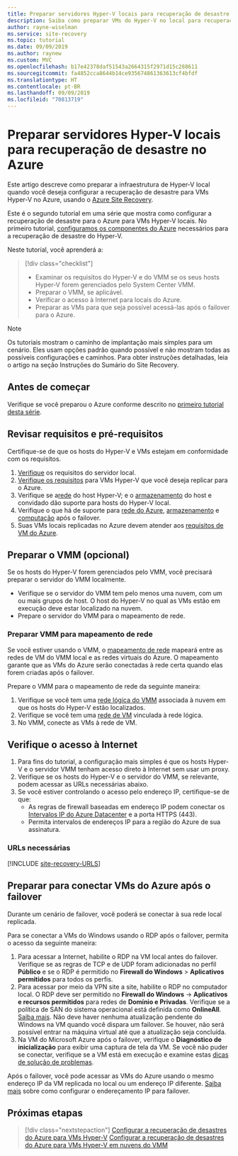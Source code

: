 ```yaml
---
title: Preparar servidores Hyper-V locais para recuperação de desastre de VMs Hyper-V no Azure
description: Saiba como preparar VMs do Hyper-V no local para recuperação de desastre no Azure com o serviço Azure Site Recovery.
author: rayne-wiselman
ms.service: site-recovery
ms.topic: tutorial
ms.date: 09/09/2019
ms.author: raynew
ms.custom: MVC
ms.openlocfilehash: b17e42378daf51543a2664315f2971d15c288611
ms.sourcegitcommit: fa4852cca8644b14ce935674861363613cf4bfdf
ms.translationtype: HT
ms.contentlocale: pt-BR
ms.lasthandoff: 09/09/2019
ms.locfileid: "70813719"
---
```

# <a name="prepare-on-premises-hyper-v-servers-for-disaster-recovery-to-azure"></a>Preparar servidores Hyper-V locais para recuperação de desastre no Azure

Este artigo descreve como preparar a infraestrutura de Hyper-V local quando você deseja configurar a recuperação de desastre para VMs Hyper-V no Azure, usando o [Azure Site Recovery](site-recovery-overview.md).


Este é o segundo tutorial em uma série que mostra como configurar a recuperação de desastre para o Azure para VMs Hyper-V locais. No primeiro tutorial, [configuramos os componentes do Azure](tutorial-prepare-azure.md) necessários para a recuperação de desastre do Hyper-V.

Neste tutorial, você aprenderá a:

> [!div class="checklist"]
> * Examinar os requisitos do Hyper-V e do VMM se os seus hosts Hyper-V forem gerenciados pelo System Center VMM.
> * Preparar o VMM, se aplicável.
> * Verificar o acesso à Internet para locais do Azure.
> * Preparar as VMs para que seja possível acessá-las após o failover para o Azure.

> [!NOTE]
> Os tutoriais mostram o caminho de implantação mais simples para um cenário. Eles usam opções padrão quando possível e não mostram todas as possíveis configurações e caminhos. Para obter instruções detalhadas, leia o artigo na seção Instruções do Sumário do Site Recovery.

## <a name="before-you-start"></a>Antes de começar

Verifique se você preparou o Azure conforme descrito no [primeiro tutorial desta série](tutorial-prepare-azure.md).

## <a name="review-requirements-and-prerequisites"></a>Revisar requisitos e pré-requisitos

Certifique-se de que os hosts do Hyper-V e VMs estejam em conformidade com os requisitos.

1. [Verifique](hyper-v-azure-support-matrix.md#on-premises-servers) os requisitos do servidor local.
2. [Verifique os requisitos](hyper-v-azure-support-matrix.md#replicated-vms) para VMs Hyper-V que você deseja replicar para o Azure.
3. Verifique se a[rede](hyper-v-azure-support-matrix.md#hyper-v-network-configuration) do host Hyper-V; e o [armazenamento](hyper-v-azure-support-matrix.md#hyper-v-host-storage) do host e convidado dão suporte para hosts do Hyper-V local.
4. Verifique o que há de suporte para [rede do Azure](hyper-v-azure-support-matrix.md#azure-vm-network-configuration-after-failover), [armazenamento](hyper-v-azure-support-matrix.md#azure-storage) e [computação](hyper-v-azure-support-matrix.md#azure-compute-features) após o failover.
5. Suas VMs locais replicadas no Azure devem atender aos [requisitos de VM do Azure](hyper-v-azure-support-matrix.md#azure-vm-requirements).


## <a name="prepare-vmm-optional"></a>Preparar o VMM (opcional)

Se os hosts do Hyper-V forem gerenciados pelo VMM, você precisará preparar o servidor do VMM localmente. 

- Verifique se o servidor do VMM tem pelo menos uma nuvem, com um ou mais grupos de host. O host do Hyper-V no qual as VMs estão em execução deve estar localizado na nuvem.
- Prepare o servidor do VMM para o mapeamento de rede.

### <a name="prepare-vmm-for-network-mapping"></a>Preparar VMM para mapeamento de rede

Se você estiver usando o VMM, o [mapeamento de rede](site-recovery-network-mapping.md) mapeará entre as redes de VM do VMM local e as redes virtuais do Azure. O mapeamento garante que as VMs do Azure serão conectadas à rede certa quando elas forem criadas após o failover.

Prepare o VMM para o mapeamento de rede da seguinte maneira:

1. Verifique se você tem uma [rede lógica do VMM](https://docs.microsoft.com/system-center/vmm/network-logical) associada à nuvem em que os hosts do Hyper-V estão localizados.
2. Verifique se você tem uma [rede de VM](https://docs.microsoft.com/system-center/vmm/network-virtual) vinculada à rede lógica.
3. No VMM, conecte as VMs à rede de VM.

## <a name="verify-internet-access"></a>Verifique o acesso à Internet

1. Para fins do tutorial, a configuração mais simples é que os hosts Hyper-V e o servidor VMM tenham acesso direto à Internet sem usar um proxy. 
2. Verifique se os hosts do Hyper-V e o servidor do VMM, se relevante, podem acessar as URLs necessárias abaixo.   
3. Se você estiver controlando o acesso pelo endereço IP, certifique-se de que:
    - As regras de firewall baseadas em endereço IP podem conectar os [Intervalos IP do Azure Datacenter](https://www.microsoft.com/download/confirmation.aspx?id=41653) e a porta HTTPS (443).
    - Permita intervalos de endereços IP para a região do Azure de sua assinatura.
    
### <a name="required-urls"></a>URLs necessárias


[!INCLUDE [site-recovery-URLS](../../includes/site-recovery-URLS.md)]


## <a name="prepare-to-connect-to-azure-vms-after-failover"></a>Preparar para conectar VMs do Azure após o failover

Durante um cenário de failover, você poderá se conectar à sua rede local replicada.

Para se conectar a VMs do Windows usando o RDP após o failover, permita o acesso da seguinte maneira:

1. Para acessar a Internet, habilite o RDP na VM local antes do failover. Verifique se as regras de TCP e de UDP foram adicionadas no perfil **Público** e se o RDP é permitido no **Firewall do Windows** > **Aplicativos permitidos** para todos os perfis.
2. Para acessar por meio da VPN site a site, habilite o RDP no computador local. O RDP deve ser permitido no **Firewall do Windows** -> **Aplicativos e recursos permitidos** para redes de **Domínio e Privadas**.
   Verifique se a política de SAN do sistema operacional está definida como **OnlineAll**. [Saiba mais](https://support.microsoft.com/kb/3031135). Não deve haver nenhuma atualização pendente do Windows na VM quando você dispara um failover. Se houver, não será possível entrar na máquina virtual até que a atualização seja concluída.
3. Na VM do Microsoft Azure após o failover, verifique o **Diagnóstico de inicialização** para exibir uma captura de tela da VM. Se você não puder se conectar, verifique se a VM está em execução e examine estas [dicas de solução de problemas](https://social.technet.microsoft.com/wiki/contents/articles/31666.troubleshooting-remote-desktop-connection-after-failover-using-asr.aspx).

Após o failover, você pode acessar as VMs do Azure usando o mesmo endereço IP da VM replicada no local ou um endereço IP diferente. [Saiba mais](concepts-on-premises-to-azure-networking.md) sobre como configurar o endereçamento IP para failover.

## <a name="next-steps"></a>Próximas etapas

> [!div class="nextstepaction"]
> [Configurar a recuperação de desastres do Azure para VMs Hyper-V](tutorial-hyper-v-to-azure.md)
> [Configurar a recuperação de desastres do Azure para VMs Hyper-V em nuvens do VMM](tutorial-hyper-v-vmm-to-azure.md)
